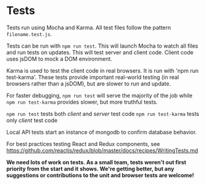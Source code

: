# Tests

Tests run using Mocha and Karma. All test files follow the pattern `filename.test.js`.

Tests can be run with `npm run test`. This will launch Mocha to watch all files and run tests on updates. This will test server and client code. Client code uses jsDOM to mock a DOM environment.

Karma is used to test the client code in real browsers. It is run with 'npm run test-karma'. These tests provide important real-world testing (in real browsers rather than a jsDOM), but are slower to run and update.

For faster debugging, `npm run test` will serve the majority of the job while `npm run test-karma` provides slower, but more truthful tests.

`npm run test` tests both *client* and *server* test code
`npm run test-karma` tests only *client* test code


Local API tests start an instance of mongodb to confirm database behavior.

For best practices testing React and Redux components, see https://github.com/reactjs/redux/blob/master/docs/recipes/WritingTests.md

**We need lots of work on tests. As a small team, tests weren't out first priority from the start and it shows. We're getting better, but any suggestions or contributions to the unit and browser tests are welcome!**
